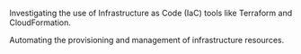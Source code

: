 Investigating the use of Infrastructure as Code (IaC) tools like Terraform and CloudFormation.

Automating the provisioning and management of infrastructure resources.